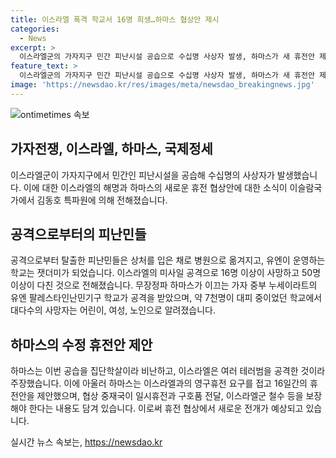 ```yaml
---
title: 이스라엘 폭격 학교서 16명 희생…하마스 협상안 제시
categories:
  - News
excerpt: >
  이스라엘군의 가자지구 민간 피난시설 공습으로 수십명 사상자 발생, 하마스가 새 휴전안 제시. 유엔 학교 폭격으로 16명 사망, 50명 다쳐. 하마스는 영구휴전 요구를 접고 이스라엘 남성 인질 석방안 제안. 네타냐후 총리가 협상단 파견 승인, 휴전 협상에 기대감 증폭. (150자)
feature_text: >
  이스라엘군의 가자지구 민간 피난시설 공습으로 수십명 사상자 발생, 하마스가 새 휴전안 제시. 유엔 학교 폭격으로 16명 사망, 50명 다쳐. 하마스는 영구휴전 요구를 접고 이스라엘 남성 인질 석방안 제안. 네타냐후 총리가 협상단 파견 승인, 휴전 협상에 기대감 증폭. (150자)
image: 'https://newsdao.kr/res/images/meta/newsdao_breakingnews.jpg'
---
```


<p><img src="https://newsdao.kr/res/images/meta/newsdao_breakingnews.jpg" alt="ontimetimes 속보" /></p>

<h2 data-ke-size="size26">가자전쟁, 이스라엘, 하마스, 국제정세</h2>

<p data-ke-size="size16">이스라엘군이 가자지구에서 민간인 피난시설을 공습해 수십명의 사상자가 발생했습니다. 이에 대한 이스라엘의 해명과 하마스의 새로운 휴전 협상안에 대한 소식이 이슬람국가에서 김동호 특파원에 의해 전해졌습니다.</p>

<h2 data-ke-size="size24">공격으로부터의 피난민들</h2>

<p data-ke-size="size16">공격으로부터 탈출한 피난민들은 상처를 입은 채로 병원으로 옮겨지고, 유엔이 운영하는 학교는 잿더미가 되었습니다. 이스라엘의 미사일 공격으로 16명 이상이 사망하고 50명 이상이 다친 것으로 전해졌습니다. 무장정파 하마스가 이끄는 가자 중부 누세이라트의 유엔 팔레스타인난민기구 학교가 공격을 받았으며, 약 7천명이 대피 중이었던 학교에서 대다수의 사망자는 어린이, 여성, 노인으로 알려졌습니다.</p>

<h2 data-ke-size="size24">하마스의 수정 휴전안 제안</h2>

<p data-ke-size="size16">하마스는 이번 공습을 집단학살이라 비난하고, 이스라엘은 여러 테러범을 공격한 것이라 주장했습니다. 이에 아울러 하마스는 이스라엘과의 영구휴전 요구를 접고 16일간의 휴전안을 제안했으며, 협상 중재국이 일시휴전과 구호품 전달, 이스라엘군 철수 등을 보장해야 한다는 내용도 담겨 있습니다. 이로써 휴전 협상에서 새로운 전개가 예상되고 있습니다.</p>
실시간 뉴스 속보는, <a href="https://newsdao.kr" rel="dofollow">https://newsdao.kr</a>


